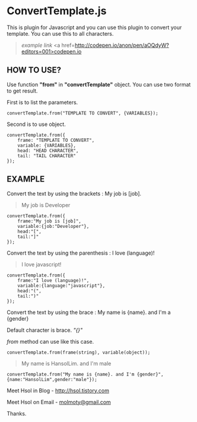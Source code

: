 ConvertTemplate.js
==================

This is plugin for Javascript and you can use this plugin to convert your template.
You can use this to all characters.
    
>*example link* <a href=http://codepen.io/anon/pen/aOQdyW?editors=001>codepen.io</a>


HOW TO USE?
-----------
Use function **"from"** in **"convertTemplate"** object.
You can use two format to get result.

First is to list the parameters.

    convertTemplate.from("TEMPLATE TO CONVERT", {VARIABLES});

Second is to use object.

    convertTemplate.from({
    	frame: "TEMPLATE TO CONVERT",
    	variable: {VARIABLES},
    	head: "HEAD CHARACTER",
    	tail: "TAIL CHARACTER"
    });
    

EXAMPLE
-------
Convert the text by using the brackets : My job is [job].
> My job is Developer

    convertTemplate.from({
        frame:"My job is [job]",
        variable:{job:"Developer"},
        head:"[",
        tail:"]"
    });

 
Convert the text by using the parenthesis : I love (language)!
> I love javascript!

    convertTemplate.from({
        frame:"I love (language)!",
        variable:{language:"javascript"},
        head:"(",
        tail:")"
    });

Convert the text by using the brace : My name is {name}. and I'm a {gender}

Default character is brace. *"{}"*

*from* method can use like this case.

    convertTemplate.from(frame(string), variable(object));


> My name is HansolLim. and I'm male

    convertTemplate.from("My name is {name}. and I'm {gender}", {name:"HansolLim",gender:"male"});

 
Meet Hsol in Blog - http://hsol.tistory.com

Meet Hsol on Email - molmoty@gmail.com

Thanks.
    
